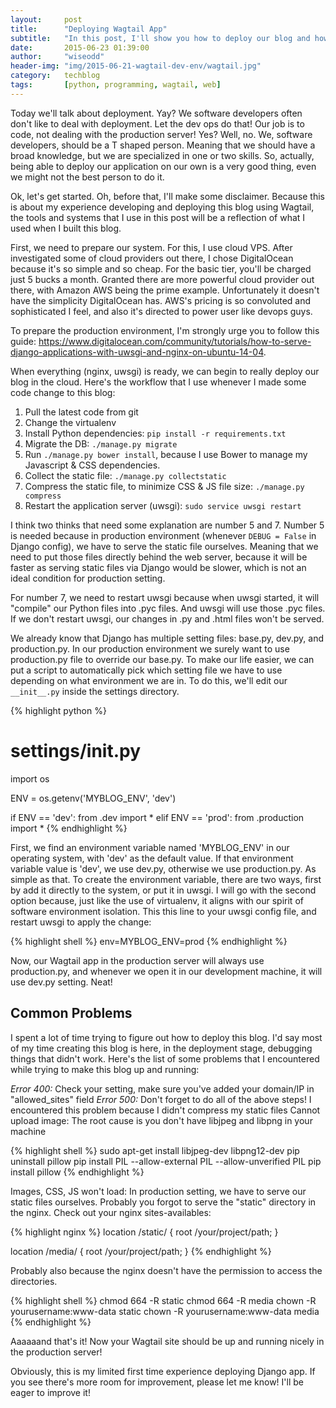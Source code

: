 ```yaml
---
layout:     post
title:      "Deploying Wagtail App"
subtitle:   "In this post, I'll show you how to deploy our blog and how to solve some common problems when deploying Wagtail app."
date:       2015-06-23 01:39:00
author:     "wiseodd"
header-img: "img/2015-06-21-wagtail-dev-env/wagtail.jpg"
category:   techblog
tags:       [python, programming, wagtail, web]
---
```


Today we'll talk about deployment. Yay? We software developers often don't like to deal with deployment. Let the dev ops do that! Our job is to code, not dealing with the production server! Yes? Well, no. We, software developers, should be a T shaped person. Meaning that we should have a broad knowledge, but we are specialized in one or two skills. So, actually, being able to deploy our application on our own is a very good thing, even we might not the best person to do it.

Ok, let's get started. Oh, before that, I'll make some disclaimer. Because this is about my experience developing and deploying this blog using Wagtail, the tools and systems that I use in this post will be a reflection of what I used when I built this blog.

First, we need to prepare our system. For this, I use cloud VPS. After investigated some of cloud providers out there, I chose DigitalOcean because it's so simple and so cheap. For the basic tier, you'll be charged just 5 bucks a month. Granted there are more powerful cloud provider out there, with Amazon AWS being the prime example. Unfortunately it doesn't have the simplicity DigitalOcean has. AWS's pricing is so convoluted and sophisticated I feel, and also it's directed to power user like devops guys.

To prepare the production environment, I'm strongly urge you to follow this guide: <https://www.digitalocean.com/community/tutorials/how-to-serve-django-applications-with-uwsgi-and-nginx-on-ubuntu-14-04>.

When everything (nginx, uwsgi) is ready, we can begin to really deploy our blog in the cloud. Here's the workflow that I use whenever I made some code change to this blog:

1. Pull the latest code from git
2. Change the virtualenv
3. Install Python dependencies:  `pip install -r requirements.txt`
4. Migrate the DB: `./manage.py migrate`
5. Run `./manage.py bower install`, because I use Bower to manage my Javascript & CSS dependencies.
6. Collect the static file: `./manage.py collectstatic`
7. Compress the static file, to minimize CSS & JS file size: `./manage.py compress`
8. Restart the application server (uwsgi): `sudo service uwsgi restart`

I think two thinks that need some explanation are number 5 and 7. Number 5 is needed because in production environment (whenever `DEBUG = False` in Django config), we have to serve the static file ourselves. Meaning that we need to put those files directly behind the web server, because it will be faster as serving static files via Django would be slower, which is not an ideal condition for production setting.

For number 7, we need to restart uwsgi because when uwsgi started, it will "compile" our Python files into .pyc files. And uwsgi will use those .pyc files. If we don't restart uwsgi, our changes in .py and .html files won't be served.

We already know that Django has multiple setting files: base.py, dev.py, and production.py. In our production environment we surely want to use production.py file to override our base.py. To make our life easier, we can put a script to automatically pick which setting file we have to use depending on what environment we are in. To do this, we'll edit our `__init__.py` inside the settings directory.


{% highlight python %}
# settings/__init__.py

import os

ENV = os.getenv('MYBLOG_ENV', 'dev')

if ENV == 'dev':
    from .dev import *
elif ENV == 'prod':
    from .production import *
{% endhighlight %}

First, we find an environment variable named 'MYBLOG_ENV' in our operating system, with 'dev' as the default value. If that environment variable value is 'dev', we use dev.py, otherwise we use production.py. As simple as that. To create the environment variable, there are two ways, first by add it directly to the system, or put it in uwsgi. I will go with the second option because, just like the use of virtualenv, it aligns with our spirit of software environment isolation. This this line to your uwsgi config file, and restart uwsgi to apply the change:


{% highlight shell %}
env=MYBLOG_ENV=prod
{% endhighlight %}

Now, our Wagtail app in the production server will always use production.py, and whenever we open it in our development machine, it will use dev.py setting. Neat!



<h2 class="section-heading">Common Problems</h2>

I spent a lot of time trying to figure out how to deploy this blog. I'd say most of my time creating this blog is here, in the deployment stage, debugging things that didn't work. Here's the list of some problems that I encountered while trying to make this blog up and running:

*Error 400:* Check your setting, make sure you've added your domain/IP in "allowed_sites" field
*Error 500:* Don't forget to do all of the above steps! I encountered this problem because I didn't compress my static files
Cannot upload image: The root cause is you don't have libjpeg and libpng in your machine

{% highlight shell %}
sudo apt-get install libjpeg-dev libpng12-dev
pip uninstall pillow
pip install PIL --allow-external PIL --allow-unverified PIL
pip install pillow
{% endhighlight %}

Images, CSS, JS won't load: In production setting, we have to serve our static files ourselves. Probably you forgot to serve the "static" directory in the nginx. Check out your nginx sites-availables:


{% highlight nginx %}
location /static/ {
    root /your/project/path;
}

location /media/ {
    root /your/project/path;
}
{% endhighlight %}

Probably also because the nginx doesn't have the permission to access the directories.


{% highlight shell %}
chmod 664 -R static
chmod 664 -R media
chown -R yourusername:www-data static
chown -R yourusername:www-data media
{% endhighlight %}

Aaaaaand that's it! Now your Wagtail site should be up and running nicely in the production server!

Obviously, this is my limited first time experience deploying Django app. If you see there's more room for improvement, please let me know! I'll be eager to improve it!

